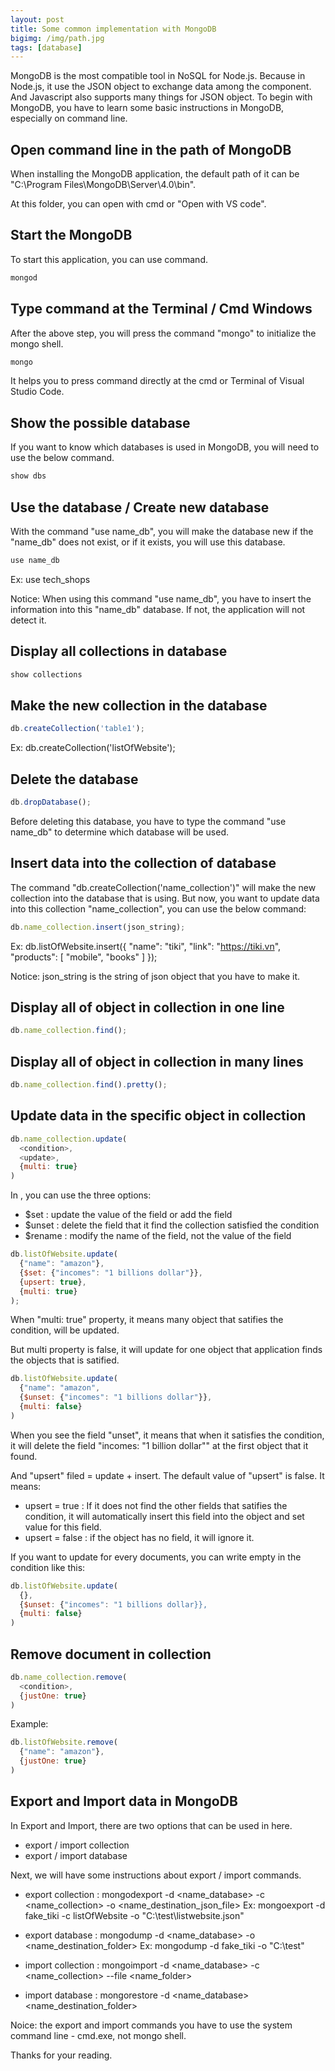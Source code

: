 ```yaml
---
layout: post
title: Some common implementation with MongoDB
bigimg: /img/path.jpg
tags: [database]
---
```


MongoDB is the most compatible tool in NoSQL for Node.js. Because in Node.js, it use the JSON object to exchange data among the component. And Javascript also supports many things for JSON object.
To begin with MongoDB, you have to learn some basic instructions in MongoDB, especially on command line.

## Open command line in the path of MongoDB
When installing the MongoDB application, the default path of it can be "C:\Program Files\MongoDB\Server\4.0\bin". 

At this folder, you can open with cmd or "Open with VS code".


## Start the MongoDB
To start this application, you can use command.

```Javascript
mongod
```


## Type command at the Terminal / Cmd Windows
After the above step, you will press the command "mongo" to initialize the mongo shell. 

```Javascript
mongo
```

It helps you to press command directly at the cmd or Terminal of Visual Studio Code. 


## Show the possible database 
If you want to know which databases is used in MongoDB, you will need to use the below command. 

```Javascript
show dbs
```


## Use the database / Create new database 
With the command "use name_db", you will make the database new if the "name_db" does not exist, or if it exists, you will use this database.

```Javascript
use name_db
```

Ex: use tech_shops

Notice: When using this command "use name_db", you have to insert the information into this "name_db" database. If not, the application will not detect it.


## Display all collections in database 

```Javascript
show collections
```

## Make the new collection in the database 

```Javascript
db.createCollection('table1');
```

Ex: db.createCollection('listOfWebsite');

## Delete the database 

```Javascript
db.dropDatabase();
```

Before deleting this database, you have to type the command "use name_db" to determine which database will be used. 


## Insert data into the collection of database 
The command "db.createCollection('name_collection')" will make the new collection into the database that is using. But now, you want to update data into this collection "name_collection", you can use the below command:

```Javascript
db.name_collection.insert(json_string);
```

Ex: db.listOfWebsite.insert({
  "name": "tiki", 
  "link": "https://tiki.vn", 
  "products": [
    "mobile", "books"
  ]
});

Notice: json_string is the string of json object that you have to make it. 


## Display all of object in collection in one line

```Javascript
db.name_collection.find();
```

## Display all of object in collection in many lines

```Javascript
db.name_collection.find().pretty();
```


## Update data in the specific object in collection

```Javascript
db.name_collection.update(
  <condition>, 
  <update>,
  {multi: true}
)
```

In <update>, you can use the three options: 
- $set : update the value of the field or add the field
- $unset : delete the field that it find the collection satisfied the condition
- $rename : modify the name of the field, not the value of the field

```Javascript
db.listOfWebsite.update(
  {"name": "amazon"}, 
  {$set: {"incomes": "1 billions dollar"}}, 
  {upsert: true},
  {multi: true}
);
```

When "multi: true" property, it means many object that satifies the condition, will be updated. 

But multi property is false, it will update for one object that application finds the objects that is satified. 

```Javascript
db.listOfWebsite.update(
  {"name": "amazon", 
  {$unset: {"incomes": "1 billions dollar"}},
  {multi: false}
)
```

When you see the field "unset", it means that when it satisfies the condition, it will delete the field "incomes: \"1 billion dollar\"" at the first object that it found. 

And "upsert" filed = update + insert. The default value of "upsert" is false. It means:
- upsert = true : If it does not find the other fields that satifies the condition, it will automatically insert this field into the object and set value for this field. 
- upsert = false : if the object has no field, it will ignore it. 


If you want to update for every documents, you can write empty in the condition like this: 

```Javascript 
db.listOfWebsite.update(
  {}, 
  {$unset: {"incomes": "1 billions dollar}},
  {multi: false}
)
```

## Remove document in collection 

```Javascript
db.name_collection.remove(
  <condition>, 
  {justOne: true}
)
```

Example: 

```Javascript 
db.listOfWebsite.remove(
  {"name": "amazon"}, 
  {justOne: true}
)
```

## Export and Import data in MongoDB
In Export and Import, there are two options that can be used in here.

- export / import collection 
- export / import database 

Next, we will have some instructions about export / import commands.
- export collection : mongodexport -d <name_database> -c <name_collection> -o <name_destination_json_file>
Ex: mongoexport -d fake_tiki -c listOfWebsite -o "C:\test\listwebsite.json"

- export database : mongodump -d <name_database> -o <name_destination_folder>
Ex: mongodump -d fake_tiki -o "C:\test"

- import collection : mongoimport -d <name_database> -c <name_collection> --file <name_folder>

- import database : mongorestore -d <name_database> <name_destination_folder>

Noice: the export and import commands you have to use the system command line - cmd.exe, not mongo shell.

Thanks for your reading. 
